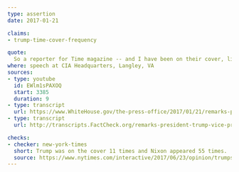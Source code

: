 ```yaml
---
type: assertion
date: 2017-01-21

claims:
- trump-time-cover-frequency

quote:
  So a reporter for Time magazine -- and I have been on their cover, like, 14 or 15 times.  I think we have the all-time record in the history of Time Magazine.
where: speech at CIA Headquarters, Langley, VA
sources:
- type: youtube
  id: EWlm1sPAXOQ
  start: 3385
  duration: 9
- type: transcript
  url: https://www.WhiteHouse.gov/the-press-office/2017/01/21/remarks-president-trump-and-vice-president-pence-cia-headquarters
- type: transcript
  url: http://transcripts.FactCheck.org/remarks-president-trump-vice-president-pence-cia-headquarters/

checks:
- checker: new-york-times
  short: Trump was on the cover 11 times and Nixon appeared 55 times.
  source: https://www.nytimes.com/interactive/2017/06/23/opinion/trumps-lies.html
---
```

